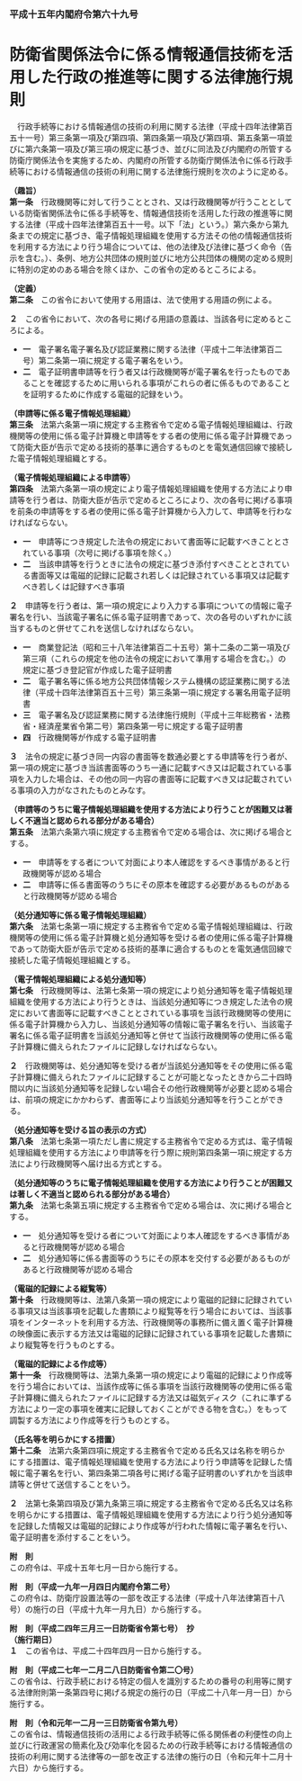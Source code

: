 ### 平成十五年内閣府令第六十九号  
# 防衛省関係法令に係る情報通信技術を活用した行政の推進等に関する法律施行規則  
　行政手続等における情報通信の技術の利用に関する法律（平成十四年法律第百五十一号）第三条第一項及び第四項、第四条第一項及び第四項、第五条第一項並びに第六条第一項及び第三項の規定に基づき、並びに同法及び内閣府の所管する防衛庁関係法令を実施するため、内閣府の所管する防衛庁関係法令に係る行政手続等における情報通信の技術の利用に関する法律施行規則を次のように定める。  
  
**（趣旨）**  
**第一条**　行政機関等に対して行うこととされ、又は行政機関等が行うこととしている防衛省関係法令に係る手続等を、情報通信技術を活用した行政の推進等に関する法律（平成十四年法律第百五十一号。以下「法」という。）第六条から第九条までの規定に基づき、電子情報処理組織を使用する方法その他の情報通信技術を利用する方法により行う場合については、他の法律及び法律に基づく命令（告示を含む。）、条例、地方公共団体の規則並びに地方公共団体の機関の定める規則に特別の定めのある場合を除くほか、この省令の定めるところによる。  
  
**（定義）**  
**第二条**　この省令において使用する用語は、法で使用する用語の例による。  
  
**２**　この省令において、次の各号に掲げる用語の意義は、当該各号に定めるところによる。  
* **一**　電子署名電子署名及び認証業務に関する法律（平成十二年法律第百二号）第二条第一項に規定する電子署名をいう。  
* **二**　電子証明書申請等を行う者又は行政機関等が電子署名を行ったものであることを確認するために用いられる事項がこれらの者に係るものであることを証明するために作成する電磁的記録をいう。  
  
**（申請等に係る電子情報処理組織）**  
**第三条**　法第六条第一項に規定する主務省令で定める電子情報処理組織は、行政機関等の使用に係る電子計算機と申請等をする者の使用に係る電子計算機であって防衛大臣が告示で定める技術的基準に適合するものとを電気通信回線で接続した電子情報処理組織とする。  
  
**（電子情報処理組織による申請等）**  
**第四条**　法第六条第一項の規定により電子情報処理組織を使用する方法により申請等を行う者は、防衛大臣が告示で定めるところにより、次の各号に掲げる事項を前条の申請等をする者の使用に係る電子計算機から入力して、申請等を行わなければならない。  
* **一**　申請等につき規定した法令の規定において書面等に記載すべきこととされている事項（次号に掲げる事項を除く。）  
* **二**　当該申請等を行うときに法令の規定に基づき添付すべきこととされている書面等又は電磁的記録に記載され若しくは記録されている事項又は記載すべき若しくは記録すべき事項  
  
**２**　申請等を行う者は、第一項の規定により入力する事項についての情報に電子署名を行い、当該電子署名に係る電子証明書であって、次の各号のいずれかに該当するものと併せてこれを送信しなければならない。  
* **一**　商業登記法（昭和三十八年法律第百二十五号）第十二条の二第一項及び第三項（これらの規定を他の法令の規定において準用する場合を含む。）の規定に基づき登記官が作成した電子証明書  
* **二**　電子署名等に係る地方公共団体情報システム機構の認証業務に関する法律（平成十四年法律第百五十三号）第三条第一項に規定する署名用電子証明書  
* **三**　電子署名及び認証業務に関する法律施行規則（平成十三年総務省・法務省・経済産業省令第二号）第四条第一号に規定する電子証明書  
* **四**　行政機関等が作成する電子証明書  
  
**３**　法令の規定に基づき同一内容の書面等を数通必要とする申請等を行う者が、第一項の規定に基づき当該書面等のうち一通に記載すべき又は記載されている事項を入力した場合は、その他の同一内容の書面等に記載すべき又は記載されている事項の入力がなされたものとみなす。  
  
**（申請等のうちに電子情報処理組織を使用する方法により行うことが困難又は著しく不適当と認められる部分がある場合）**  
**第五条**　法第六条第六項に規定する主務省令で定める場合は、次に掲げる場合とする。  
* **一**　申請等をする者について対面により本人確認をするべき事情があると行政機関等が認める場合  
* **二**　申請等に係る書面等のうちにその原本を確認する必要があるものがあると行政機関等が認める場合  
  
**（処分通知等に係る電子情報処理組織）**  
**第六条**　法第七条第一項に規定する主務省令で定める電子情報処理組織は、行政機関等の使用に係る電子計算機と処分通知等を受ける者の使用に係る電子計算機であって防衛大臣が告示で定める技術的基準に適合するものとを電気通信回線で接続した電子情報処理組織とする。  
  
**（電子情報処理組織による処分通知等）**  
**第七条**　行政機関等は、法第七条第一項の規定により処分通知等を電子情報処理組織を使用する方法により行うときは、当該処分通知等につき規定した法令の規定において書面等に記載すべきこととされている事項を当該行政機関等の使用に係る電子計算機から入力し、当該処分通知等の情報に電子署名を行い、当該電子署名に係る電子証明書を当該処分通知等と併せて当該行政機関等の使用に係る電子計算機に備えられたファイルに記録しなければならない。  
  
**２**　行政機関等は、処分通知等を受ける者が当該処分通知等をその使用に係る電子計算機に備えられたファイルに記録することが可能となったときから二十四時間以内に当該処分通知等を記録しない場合その他行政機関等が必要と認める場合は、前項の規定にかかわらず、書面等により当該処分通知等を行うことができる。  
  
**（処分通知等を受ける旨の表示の方式）**  
**第八条**　法第七条第一項ただし書に規定する主務省令で定める方式は、電子情報処理組織を使用する方法により申請等を行う際に規則第四条第一項に規定する方法により行政機関等へ届け出る方式とする。  
  
**（処分通知等のうちに電子情報処理組織を使用する方法により行うことが困難又は著しく不適当と認められる部分がある場合）**  
**第九条**　法第七条第五項に規定する主務省令で定める場合は、次に掲げる場合とする。  
* **一**　処分通知等を受ける者について対面により本人確認をするべき事情があると行政機関等が認める場合  
* **二**　処分通知等に係る書面等のうちにその原本を交付する必要があるものがあると行政機関等が認める場合  
  
**（電磁的記録による縦覧等）**  
**第十条**　行政機関等は、法第八条第一項の規定により電磁的記録に記録されている事項又は当該事項を記載した書類により縦覧等を行う場合においては、当該事項をインターネットを利用する方法、行政機関等の事務所に備え置く電子計算機の映像面に表示する方法又は電磁的記録に記録されている事項を記載した書類により縦覧等を行うものとする。  
  
**（電磁的記録による作成等）**  
**第十一条**　行政機関等は、法第九条第一項の規定により電磁的記録により作成等を行う場合においては、当該作成等に係る事項を当該行政機関等の使用に係る電子計算機に備えられたファイルに記録する方法又は磁気ディスク（これに準ずる方法により一定の事項を確実に記録しておくことができる物を含む。）をもって調製する方法により作成等を行うものとする。  
  
**（氏名等を明らかにする措置）**  
**第十二条**　法第六条第四項に規定する主務省令で定める氏名又は名称を明らかにする措置は、電子情報処理組織を使用する方法により行う申請等を記録した情報に電子署名を行い、第四条第二項各号に掲げる電子証明書のいずれかを当該申請等と併せて送信することをいう。  
  
**２**　法第七条第四項及び第九条第三項に規定する主務省令で定める氏名又は名称を明らかにする措置は、電子情報処理組織を使用する方法により行う処分通知等を記録した情報又は電磁的記録により作成等が行われた情報に電子署名を行い、電子証明書を添付することをいう。  
  
**附　則**  
この府令は、平成十五年七月一日から施行する。  
  
**附　則（平成一九年一月四日内閣府令第二号）**  
この府令は、防衛庁設置法等の一部を改正する法律（平成十八年法律第百十八号）の施行の日（平成十九年一月九日）から施行する。  
  
**附　則（平成二四年三月三一日防衛省令第七号）　抄**  
**（施行期日）**  
**１**　この省令は、平成二十四年四月一日から施行する。  
  
**附　則（平成二七年一二月二八日防衛省令第二〇号）**  
この省令は、行政手続における特定の個人を識別するための番号の利用等に関する法律附則第一条第四号に掲げる規定の施行の日（平成二十八年一月一日）から施行する。  
  
**附　則（令和元年一二月一三日防衛省令第九号）**  
この省令は、情報通信技術の活用による行政手続等に係る関係者の利便性の向上並びに行政運営の簡素化及び効率化を図るための行政手続等における情報通信の技術の利用に関する法律等の一部を改正する法律の施行の日（令和元年十二月十六日）から施行する。  
  
